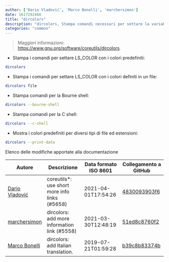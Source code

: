 ```yaml
---
author: ['Dario Vladović', 'Marco Bonelli', 'marchersimon']
date: 1617292466
title: "dircolors"
description: "dircolors, Stampa comandi necessari per settare la variabile d'ambiente LS_COLOR per stilizzare `ls`, `dir`, etc."
categories: "common"
---
```

> Maggiori informazioni: <https://www.gnu.org/software/coreutils/dircolors>.

- Stampa i comandi per settare LS_COLOR con i colori predefiniti:

```bash
dircolors
```

- Stampa i comandi per settare LS_COLOR con i colori definiti in un file:

```bash
dircolors file
```

- Stampa comandi per la Bourne shell:

```bash
dircolors --bourne-shell
```

- Stampa comandi per la C shell:

```bash
dircolors --c-shell
```

- Mostra i colori predefiniti per diversi tipi di file ed estensioni:

```bash
dircolors --print-data
```
Elenco delle modifiche apportate alla documentazione


Autore | Descrizione | Data formato ISO 8601 | Collegamento a GitHub
------|-----|-----|-----
[Dario Vladović](mailto:d.vladimyr@gmail.com) | coreutils*: use short more info links (#5658) | 2021-04-01T17:54:26 | [4830093903f6](https://github.com/tldr-pages/tldr/commit/4830093903f66ccf3ebbc2ecf477286e45edac59)
[marchersimon](mailto:50295997+marchersimon@users.noreply.github.com) | dircolors: add more information link (#5558) | 2021-03-30T12:48:19 | [51ed8c8760f2](https://github.com/tldr-pages/tldr/commit/51ed8c8760f275bb771862d7d99aa74c30a87a89)
[Marco Bonelli](mailto:marco@mebeim.net) | dircolors: add Italian translation. | 2019-07-21T01:59:28 | [b39c8b83374b](https://github.com/tldr-pages/tldr/commit/b39c8b83374b1dde74897f521e56871dc73932ec)

